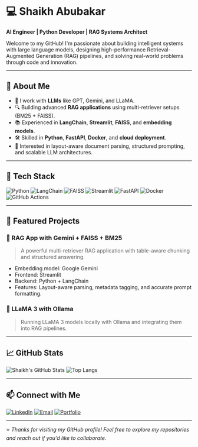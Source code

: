 # 💻 Shaikh Abubakar

**AI Engineer | Python Developer | RAG Systems Architect**

Welcome to my GitHub! I'm passionate about building intelligent systems with large language models, designing high-performance Retrieval-Augmented Generation (RAG) pipelines, and solving real-world problems through code and innovation.

---

## 🚀 About Me

- 🧠 I work with **LLMs** like GPT, Gemini, and LLaMA.
- 🔍 Building advanced **RAG applications** using multi-retriever setups (BM25 + FAISS).
- 📚 Experienced in **LangChain**, **Streamlit**, **FAISS**, and **embedding models**.
- 🛠️ Skilled in **Python**, **FastAPI**, **Docker**, and **cloud deployment**.
- 🧪 Interested in layout-aware document parsing, structured prompting, and scalable LLM architectures.

---

## 🧰 Tech Stack

![Python](https://img.shields.io/badge/-Python-3776AB?logo=python&logoColor=white)
![LangChain](https://img.shields.io/badge/-LangChain-000000?logo=data:image/svg+xml;base64,...)
![FAISS](https://img.shields.io/badge/-FAISS-000000?logo=faiss&logoColor=white)
![Streamlit](https://img.shields.io/badge/-Streamlit-FF4B4B?logo=streamlit&logoColor=white)
![FastAPI](https://img.shields.io/badge/-FastAPI-009688?logo=fastapi&logoColor=white)
![Docker](https://img.shields.io/badge/-Docker-2496ED?logo=docker&logoColor=white)
![GitHub Actions](https://img.shields.io/badge/-CI/CD-2088FF?logo=githubactions&logoColor=white)

---

## 📌 Featured Projects

### 🔎 RAG App with Gemini + FAISS + BM25
> A powerful multi-retriever RAG application with table-aware chunking and structured answering.

- Embedding model: Google Gemini
- Frontend: Streamlit
- Backend: Python + LangChain
- Features: Layout-aware parsing, metadata tagging, and accurate prompt formatting.

### 🧱 LLaMA 3 with Ollama
> Running LLaMA 3 models locally with Ollama and integrating them into RAG pipelines.

---

## 📈 GitHub Stats

![Shaikh's GitHub Stats](https://github-readme-stats.vercel.app/api?username=your-username&show_icons=true&theme=react&hide=stars)
![Top Langs](https://github-readme-stats.vercel.app/api/top-langs/?username=your-username&layout=compact&theme=react)

---

## 📫 Connect with Me

[![LinkedIn](https://img.shields.io/badge/-LinkedIn-0077B5?logo=linkedin&logoColor=white)](https://www.linkedin.com/in/your-link/)
[![Email](https://img.shields.io/badge/-Email-EA4335?logo=gmail&logoColor=white)](mailto:your.email@example.com)
[![Portfolio](https://img.shields.io/badge/-Portfolio-000?logo=firefox&logoColor=white)](https://your-portfolio-link.com)

---

⭐ _Thanks for visiting my GitHub profile! Feel free to explore my repositories and reach out if you'd like to collaborate._
